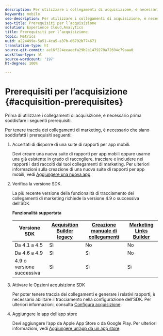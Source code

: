 ```yaml
---
description: Per utilizzare i collegamenti di acquisizione, è necessario prima soddisfare i seguenti prerequisiti.
keywords: mobile
seo-description: Per utilizzare i collegamenti di acquisizione, è necessario prima soddisfare i seguenti prerequisiti.
seo-title: Prerequisiti per l’acquisizione
solution: Experience Cloud,Analytics
title: Prerequisiti per l’acquisizione
topic: Metrics
uuid: a224499a-5a51-4ca5-a37b-06792b774671
translation-type: ht
source-git-commit: ae16f224eeaeefa29b2e1479270a72694c79aaa0
workflow-type: ht
source-wordcount: '197'
ht-degree: 100%

---
```



# Prerequisiti per l’acquisizione {#acquisition-prerequisites}

Prima di utilizzare i collegamenti di acquisizione, è necessario prima soddisfare i seguenti prerequisiti.

Per tenere traccia dei collegamenti di marketing, è necessario che siano soddisfatti i prerequisiti seguenti:

1. Accertati di disporre di una suite di rapporti per app mobili.

   Devi creare una nuova suite di rapporti per app mobili oppure usarne una già esistente in grado di raccogliere, tracciare e includere nei rapporti i dati raccolti dai tuoi collegamenti di marketing. Per ulteriori informazioni sulla creazione di una nuova suite di rapporti per app mobili, vedi [Aggiungere una nuova app](/help/using/manage-apps/t-new-app.md).

1. Verifica la versione SDK.

   La più recente versione della funzionalità di tracciamento dei collegamenti di marketing richiede la versione 4.9 o successiva dell’SDK.

   **Funzionalità supportata**

   | Versione SDK | [Acquisition Builder legacy](/help/using/acquisition-main/c-marketing-links-builder/t-create-edit-adobe-links/c-use-legacy-acquisition-links/c-use-legacy-acquisition-links.md) | [Creazione manuale di collegamenti](/help/using/acquisition-main/c-marketing-links-builder/acquisition-link-manual.md) | [Marketing Links Builder](/help/using/acquisition-main/c-marketing-links-builder/c-marketing-links-builder.md) |
   |--- |--- |--- |--- |
   | Da 4.1 a 4.5 | Sì | No | No |
   | Da 4.6 a 4.9 | Sì | Sì | No |
   | 4.9 o versione successiva | Sì | Sì | Sì |

1. Attivare le Opzioni acquisizione SDK

   Per poter tenere traccia dei collegamenti e generare i relativi rapporti, è necessario abilitare il tracciamento nella configurazione dell’SDK. Per ulteriori informazioni, consulta [Configura acquisizione](/help/using/acquisition-main/t-enable-acquisition.md).

1. Aggiungere le app dell’app store

   Devi aggiungere l’app da Apple App Store o da Google Play. Per ulteriori informazioni, vedi   [Aggiungere un’app da un app store](/help/using/manage-apps/c-app-store/t-app-store-app.md).
